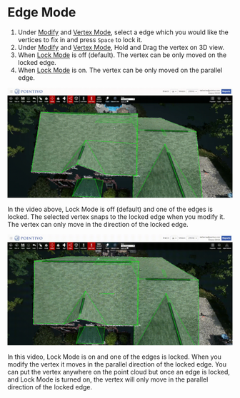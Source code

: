 # Edge Mode

1. Under [Modify](../basic-function/modify.md) and [Vertex Mode](vertex-mode.md), select a edge which you would like the vertices to fix in and press `Space` to lock it.
2. Under [Modify](../basic-function/modify.md) and [Vertex Mode](vertex-mode.md), Hold and Drag the vertex on 3D view. 
3. When [Lock Mode](../advanced-function/lock-mode.md) is off \(default\). The vertex can be only moved on the locked edge.
4. When [Lock Mode](../advanced-function/lock-mode.md) is on. The vertex can be only moved on the parallel edge.

![](../.gitbook/assets/lock-mode-off_edge-locked.gif)

In the video above, Lock Mode is off \(default\) and one of the edges is locked. The selected vertex snaps to the locked edge when you modify it. The vertex can only move in the direction of the locked edge.

![](../.gitbook/assets/lock-mode-on_edge-locked.gif)

In this video, Lock Mode is on and one of the edges is locked. When you modify the vertex it moves in the parallel direction of the locked edge. You can put the vertex anywhere on the point cloud but once an edge is locked, and Lock Mode is turned on, the vertex will only move in the parallel direction of the locked edge.

